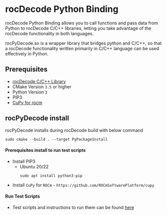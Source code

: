 # rocDecode Python Binding

rocDecode Python Binding allows you to call functions and pass data from Python to rocDecode C/C++ libraries,
letting you take advantage of the rocDecode functionality in both languages.

rocPyDecode.so is a wrapper library that bridges python and C/C++, so that a rocDecode functionality
written primarily in C/C++ language can be used effectively in Python.

## Prerequisites
* [rocDecode C/C++ Library](https://github.com/ROCm/rocDecode)
* CMake Version `3.5` or higher
* Python Version `3`
* PIP3
* [CuPy for rocm](https://github.com/ROCmSoftwarePlatform/cupy)

## rocPyDecode install

rocPyDecode installs during rocDecode build with below command
```
sudo cmake --build . --target PyPackageInstall
```

#### Prerequisites install to run test scripts

* Install PIP3
  + Ubuntu 20/22
    ```
    sudo apt install python3-pip
    ```
* Install `CuPy` for `ROCm` - `https://github.com/ROCmSoftwarePlatform/cupy`

#### Run Test Scripts
* Test scripts and instructions to run them can be found [here](examples/)
